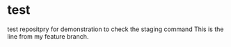 # test
test repositpry for demonstration
to check the staging command
This is the line from my feature branch.
